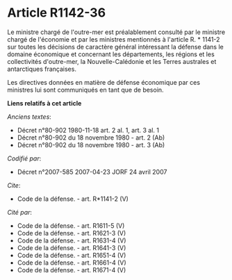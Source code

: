 # Article R1142-36

Le ministre chargé de l'outre-mer est préalablement consulté par le ministre chargé de l'économie et par les ministres
mentionnés à l'article R. * 1141-2 sur toutes les décisions de caractère général intéressant la défense dans le domaine
économique et concernant les départements, les régions et les collectivités d'outre-mer, la Nouvelle-Calédonie et les Terres
australes et antarctiques françaises. 

Les directives données en matière de défense économique par ces ministres lui sont communiqués en tant que de besoin.

**Liens relatifs à cet article**

_Anciens textes_:

  - Décret n°80-902 1980-11-18 art. 2 al. 1, art. 3 al. 1
  - Décret n°80-902 du 18 novembre 1980 - art. 2 (Ab)
  - Décret n°80-902 du 18 novembre 1980 - art. 3 (Ab)

_Codifié par_:

  - Décret n°2007-585 2007-04-23 JORF 24 avril 2007

_Cite_:

  - Code de la défense. - art. R*1141-2 (V)

_Cité par_:

  - Code de la défense. - art. R1611-5 (V)
  - Code de la défense. - art. R1621-3 (V)
  - Code de la défense. - art. R1631-4 (V)
  - Code de la défense. - art. R1641-3 (V)
  - Code de la défense. - art. R1651-4 (V)
  - Code de la défense. - art. R1661-4 (V)
  - Code de la défense. - art. R1671-4 (V)
